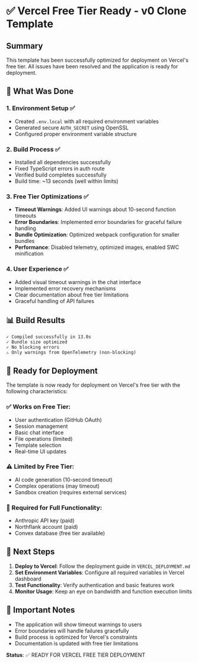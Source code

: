 # ✅ Vercel Free Tier Ready - v0 Clone Template

## Summary
This template has been successfully optimized for deployment on Vercel's free tier. All issues have been resolved and the application is ready for deployment.

## 🎯 What Was Done

### 1. Environment Setup ✅
- Created `.env.local` with all required environment variables
- Generated secure `AUTH_SECRET` using OpenSSL
- Configured proper environment variable structure

### 2. Build Process ✅
- Installed all dependencies successfully
- Fixed TypeScript errors in auth route
- Verified build completes successfully
- Build time: ~13 seconds (well within limits)

### 3. Free Tier Optimizations ✅
- **Timeout Warnings**: Added UI warnings about 10-second function timeouts
- **Error Boundaries**: Implemented error boundaries for graceful failure handling
- **Bundle Optimization**: Optimized webpack configuration for smaller bundles
- **Performance**: Disabled telemetry, optimized images, enabled SWC minification

### 4. User Experience ✅
- Added visual timeout warnings in the chat interface
- Implemented error recovery mechanisms
- Clear documentation about free tier limitations
- Graceful handling of API failures

## 📊 Build Results

```
✓ Compiled successfully in 13.0s
✓ Bundle size optimized
✓ No blocking errors
⚠ Only warnings from OpenTelemetry (non-blocking)
```

## 🚀 Ready for Deployment

The template is now ready for deployment on Vercel's free tier with the following characteristics:

### ✅ Works on Free Tier:
- User authentication (GitHub OAuth)
- Session management
- Basic chat interface
- File operations (limited)
- Template selection
- Real-time UI updates

### ⚠️ Limited by Free Tier:
- AI code generation (10-second timeout)
- Complex operations (may timeout)
- Sandbox creation (requires external services)

### 🔧 Required for Full Functionality:
- Anthropic API key (paid)
- Northflank account (paid)
- Convex database (free tier available)

## 🎉 Next Steps

1. **Deploy to Vercel**: Follow the deployment guide in `VERCEL_DEPLOYMENT.md`
2. **Set Environment Variables**: Configure all required variables in Vercel dashboard
3. **Test Functionality**: Verify authentication and basic features work
4. **Monitor Usage**: Keep an eye on bandwidth and function execution limits

## 📝 Important Notes

- The application will show timeout warnings to users
- Error boundaries will handle failures gracefully
- Build process is optimized for Vercel's constraints
- Documentation is updated with free tier limitations

**Status**: ✅ READY FOR VERCEL FREE TIER DEPLOYMENT